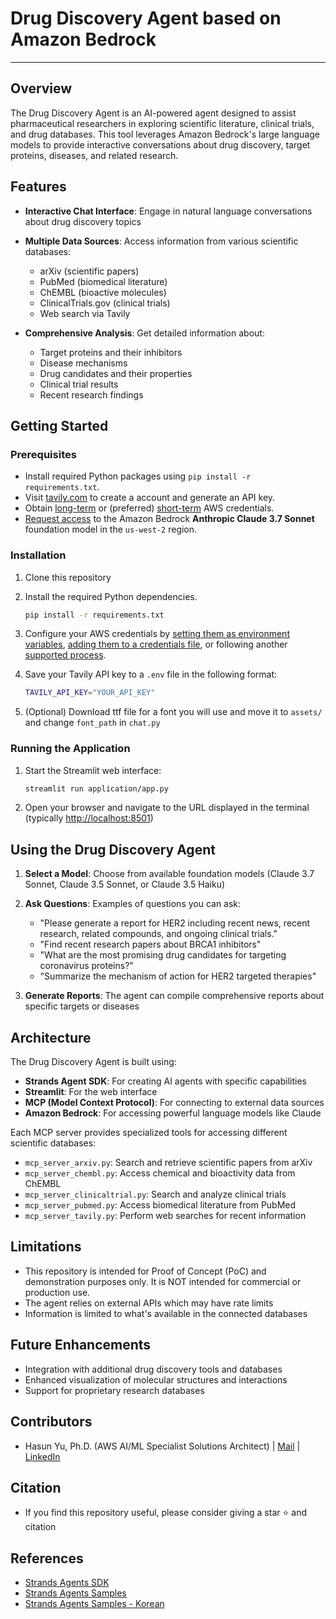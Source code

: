 <h1 align="left"><b>Drug Discovery Agent based on Amazon Bedrock</b></h1>

- - -

## Overview

The Drug Discovery Agent is an AI-powered agent designed to assist pharmaceutical researchers in exploring scientific literature, clinical trials, and drug databases. This tool leverages Amazon Bedrock's large language models to provide interactive conversations about drug discovery, target proteins, diseases, and related research.

## Features

- **Interactive Chat Interface**: Engage in natural language conversations about drug discovery topics
- **Multiple Data Sources**: Access information from various scientific databases:
  - arXiv (scientific papers)
  - PubMed (biomedical literature)
  - ChEMBL (bioactive molecules)
  - ClinicalTrials.gov (clinical trials)
  - Web search via Tavily

- **Comprehensive Analysis**: Get detailed information about:
  - Target proteins and their inhibitors
  - Disease mechanisms
  - Drug candidates and their properties
  - Clinical trial results
  - Recent research findings

## Getting Started

### Prerequisites

- Install required Python packages using `pip install -r requirements.txt`.
- Visit [tavily.com](https://tavily.com/) to create a account and generate an API key.
- Obtain [long-term](https://docs.aws.amazon.com/sdkref/latest/guide/access-iam-users.html) or (preferred) [short-term](https://docs.aws.amazon.com/sdkref/latest/guide/access-temp-idc.html) AWS credentials.
- [Request access](https://docs.aws.amazon.com/bedrock/latest/userguide/model-access-modify.html) to the Amazon Bedrock **Anthropic Claude 3.7 Sonnet** foundation model in the `us-west-2` region.

### Installation

1. Clone this repository
2. Install the required Python dependencies.

   ```sh
   pip install -r requirements.txt
   ```

3. Configure your AWS credentials by [setting them as environment variables](https://docs.aws.amazon.com/cli/latest/userguide/cli-configure-envvars.html), [adding them to a credentials file](https://docs.aws.amazon.com/cli/latest/userguide/cli-configure-files.html), or following another [supported process](https://docs.aws.amazon.com/cli/latest/userguide/cli-chap-authentication.html).

4. Save your Tavily API key to a `.env` file in the following format:

   ```sh
   TAVILY_API_KEY="YOUR_API_KEY"
   ```

5. (Optional) Download ttf file for a font you will use and move it to `assets/` and change `font_path` in `chat.py`

### Running the Application

1. Start the Streamlit web interface:

   ```sh
   streamlit run application/app.py
   ```

2. Open your browser and navigate to the URL displayed in the terminal (typically <http://localhost:8501>)

## Using the Drug Discovery Agent

1. **Select a Model**: Choose from available foundation models (Claude 3.7 Sonnet, Claude 3.5 Sonnet, or Claude 3.5 Haiku)

2. **Ask Questions**: Examples of questions you can ask:
   - "Please generate a report for HER2 including recent news, recent research, related compounds, and ongoing clinical trials."
   - "Find recent research papers about BRCA1 inhibitors"
   - "What are the most promising drug candidates for targeting coronavirus proteins?"
   - "Summarize the mechanism of action for HER2 targeted therapies"

3. **Generate Reports**: The agent can compile comprehensive reports about specific targets or diseases

## Architecture

The Drug Discovery Agent is built using:

- **Strands Agent SDK**: For creating AI agents with specific capabilities
- **Streamlit**: For the web interface
- **MCP (Model Context Protocol)**: For connecting to external data sources
- **Amazon Bedrock**: For accessing powerful language models like Claude

Each MCP server provides specialized tools for accessing different scientific databases:

- `mcp_server_arxiv.py`: Search and retrieve scientific papers from arXiv
- `mcp_server_chembl.py`: Access chemical and bioactivity data from ChEMBL
- `mcp_server_clinicaltrial.py`: Search and analyze clinical trials
- `mcp_server_pubmed.py`: Access biomedical literature from PubMed
- `mcp_server_tavily.py`: Perform web searches for recent information

## Limitations

- This repository is intended for Proof of Concept (PoC) and demonstration purposes only. It is NOT intended for commercial or production use.
- The agent relies on external APIs which may have rate limits
- Information is limited to what's available in the connected databases

## Future Enhancements

- Integration with additional drug discovery tools and databases
- Enhanced visualization of molecular structures and interactions
- Support for proprietary research databases

## Contributors

- Hasun Yu, Ph.D. (AWS AI/ML Specialist Solutions Architect) | [Mail](mailto:hasunyu@amazon.com) | [LinkedIn](https://www.linkedin.com/in/hasunyu/)

## Citation

- If you find this repository useful, please consider giving a star ⭐ and citation

## References

- [Strands Agents SDK](https://strandsagents.com/0.1.x/)
- [Strands Agents Samples](https://github.com/strands-agents/samples/tree/main)
- [Strands Agents Samples - Korean](https://github.com/kyopark2014/strands-agent)
